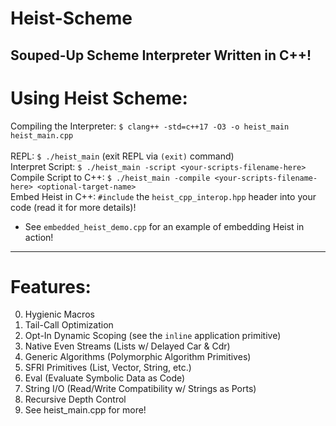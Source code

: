 # Heist-Scheme
Souped-Up Scheme Interpreter Written in C++!
---------------------
# Using Heist Scheme:
Compiling the Interpreter: `$ clang++ -std=c++17 -O3 -o heist_main heist_main.cpp`</br></br>
REPL: `$ ./heist_main` (exit REPL via `(exit)` command)</br>
Interpret Script: `$ ./heist_main -script <your-scripts-filename-here>`</br>
Compile Script to C++: `$ ./heist_main -compile <your-scripts-filename-here> <optional-target-name>`</br>
Embed Heist in C++: `#include` the `heist_cpp_interop.hpp` header into your code (read it for more details)!</br>
* See `embedded_heist_demo.cpp` for an example of embedding Heist in action!

----------
# Features:
0) Hygienic Macros
1) Tail-Call Optimization
2) Opt-In Dynamic Scoping (see the `inline` application primitive)
3) Native Even Streams (Lists w/ Delayed Car & Cdr)
4) Generic Algorithms (Polymorphic Algorithm Primitives)
5) SFRI Primitives (List, Vector, String, etc.)
6) Eval (Evaluate Symbolic Data as Code)
7) String I/O (Read/Write Compatibility w/ Strings as Ports)
8) Recursive Depth Control
9) See heist_main.cpp for more!
